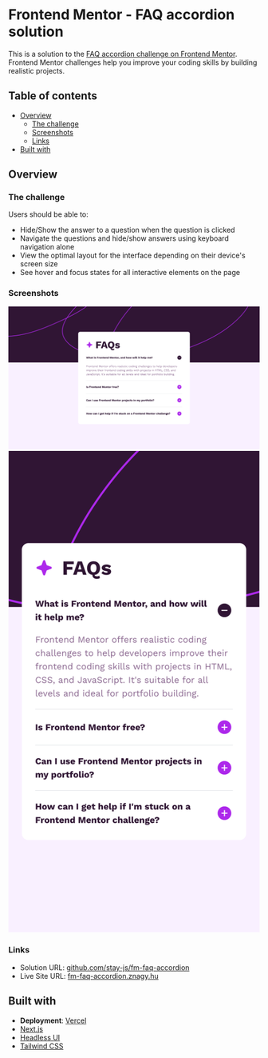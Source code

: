 # Frontend Mentor - FAQ accordion solution

This is a solution to the [FAQ accordion challenge on Frontend Mentor](https://www.frontendmentor.io/challenges/faq-accordion-wyfFdeBwBz). Frontend Mentor challenges help you improve your coding skills by building realistic projects.

## Table of contents

- [Overview](#overview)
  - [The challenge](#the-challenge)
  - [Screenshots](#screenshots)
  - [Links](#links)
- [Built with](#built-with)

## Overview

### The challenge

Users should be able to:

- Hide/Show the answer to a question when the question is clicked
- Navigate the questions and hide/show answers using keyboard navigation alone
- View the optimal layout for the interface depending on their device's screen size
- See hover and focus states for all interactive elements on the page

### Screenshots

![Desktop ](./screenshots/desktop.png)
![Mobile](./screenshots/mobile.png)

### Links

- Solution URL: [github.com/stay-js/fm-faq-accordion](https://github.com/stay-js/fm-faq-accordion)
- Live Site URL: [fm-faq-accordion.znagy.hu](https://fm-faq-accordion.znagy.hu)

## Built with

- **Deployment**: [Vercel](https://vercel.com)
- [Next.js](https://nextjs.org)
- [Headless UI](https://headlessui.dev)
- [Tailwind CSS](https://tailwindcss.com)
